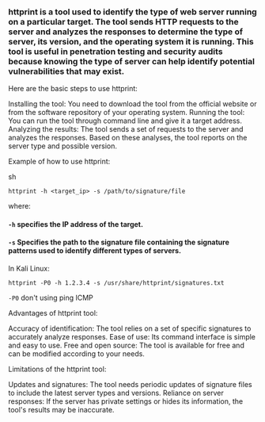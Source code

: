 ### httprint is a tool used to identify the type of web server running on a particular target. The tool sends HTTP requests to the server and analyzes the responses to determine the type of server, its version, and the operating system it is running. This tool is useful in penetration testing and security audits because knowing the type of server can help identify potential vulnerabilities that may exist.

Here are the basic steps to use httprint:

 Installing the tool: You need to download the tool from the official website or from the software repository of your operating system.
 Running the tool: You can run the tool through command line and give it a target address.
 Analyzing the results: The tool sends a set of requests to the server and analyzes the responses. Based on these analyses, the tool reports on the server type and possible version.

Example of how to use httprint:

sh

```
httprint -h <target_ip> -s /path/to/signature/file
```
where:

 #### ```-h``` specifies the IP address of the target.
 #### ```-s``` Specifies the path to the signature file containing the signature patterns used to identify different types of servers.


In Kali Linux:

```
httprint -P0 -h 1.2.3.4 -s /usr/share/httprint/signatures.txt
```

```-P0```  don't using ping ICMP

Advantages of httprint tool:

 Accuracy of identification: The tool relies on a set of specific signatures to accurately analyze responses.
 Ease of use: Its command interface is simple and easy to use.
 Free and open source: The tool is available for free and can be modified according to your needs.

Limitations of the httprint tool:

 Updates and signatures: The tool needs periodic updates of signature files to include the latest server types and versions.
 Reliance on server responses: If the server has private settings or hides its information, the tool's results may be inaccurate.
